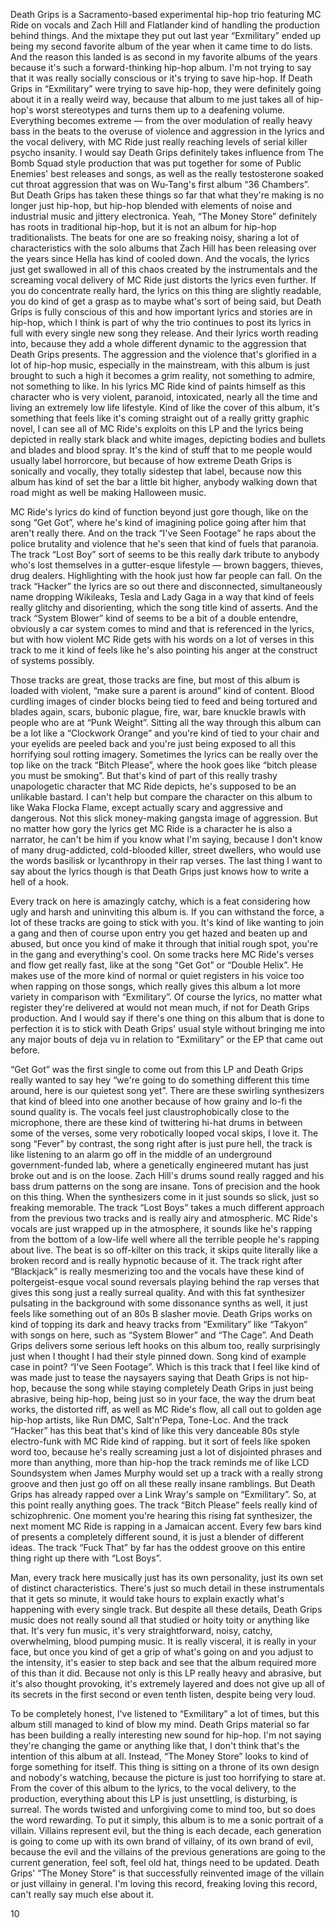 Death Grips is a Sacramento-based experimental hip-hop trio featuring MC Ride on vocals and Zach Hill and Flatlander kind of handling the production behind things. And the mixtape they put out last year “Exmilitary” ended up being my second favorite album of the year when it came time to do lists. And the reason this landed is as second in my favorite albums of the years because it's such a forward-thinking hip-hop album. I'm not trying to say that it was really socially conscious or it's trying to save hip-hop. If Death Grips in “Exmilitary” were trying to save hip-hop, they were definitely going about it in a really weird way, because that album to me just takes all of hip-hop's worst stereotypes and turns them up to a deafening volume. Everything becomes extreme — from the over modulation of really heavy bass in the beats to the overuse of violence and aggression in the lyrics and the vocal delivery, with MC Ride just really reaching levels of serial killer psycho insanity. I would say Death Grips definitely takes influence from The Bomb Squad style production that was put together for some of Public Enemies' best releases and songs, as well as the really testosterone soaked cut throat aggression that was on Wu-Tang's first album “36 Chambers”. But Death Grips has taken these things so far that what they're making is no longer just hip-hop, but hip-hop blended with elements of noise and industrial music and jittery electronica. Yeah, “The Money Store” definitely has roots in traditional hip-hop, but it is not an album for hip-hop traditionalists. The beats for one are so freaking noisy, sharing a lot of characteristics with the solo albums that Zach Hill has been releasing over the years since Hella has kind of cooled down. And the vocals, the lyrics just get swallowed in all of this chaos created by the instrumentals and the screaming vocal delivery of MC Ride just distorts the lyrics even further. If you do concentrate really hard, the lyrics on this thing are slightly readable, you do kind of get a grasp as to maybe what's sort of being said, but Death Grips is fully conscious of this and how important lyrics and stories are in hip-hop, which I think is part of why the trio continues to post its lyrics in full with every single new song they release. And their lyrics worth reading into, because they add a whole different dynamic to the aggression that Death Grips presents. The aggression and the violence that's glorified in a lot of hip-hop music, especially in the mainstream, with this album is just brought to such a high it becomes a grim reality, not something to admire, not something to like. In his lyrics MC Ride kind of paints himself as this character who is very violent, paranoid, intoxicated, nearly all the time and living an extremely low life lifestyle. Kind of like the cover of this album, it's something that feels like it's coming straight out of a really gritty graphic novel, I can see all of MC Ride's exploits on this LP and the lyrics being depicted in really stark black and white images, depicting bodies and bullets and blades and blood spray. It's the kind of stuff that to me people would usually label horrorcore, but because of how extreme Death Grips is sonically and vocally, they totally sidestep that label, because now this album has kind of set the bar a little bit higher, anybody walking down that road might as well be making Halloween music.

MC Ride's lyrics do kind of function beyond just gore though, like on the song “Get Got”, where he's kind of imagining police going after him that aren't really there. And on the track “I've Seen Footage” he raps about the police brutality and violence that he's seen that kind of fuels that paranoia. The track “Lost Boy” sort of seems to be this really dark tribute to anybody who's lost themselves in a gutter-esque lifestyle — brown baggers, thieves, drug dealers. Highlighting with the hook just how far people can fall. On the track “Hacker” the lyrics are so out there and disconnected, simultaneously name dropping Wikileaks, Tesla and Lady Gaga in a way that kind of feels really glitchy and disorienting, which the song title kind of asserts. And the track “System Blower” kind of seems to be a bit of a double entendre, obviously a car system comes to mind and that is referenced in the lyrics, but with how violent MC Ride gets with his words on a lot of verses in this track to me it kind of feels like he's also pointing his anger at the construct of systems possibly.

Those tracks are great, those tracks are fine, but most of this album is loaded with violent, “make sure a parent is around” kind of content. Blood curdling images of cinder blocks being tied to feed and being tortured and blades again, scars, bubonic plague, fire, war, bare knuckle brawls with people who are at “Punk Weight”. Sitting all the way through this album can be a lot like a “Clockwork Orange” and you're kind of tied to your chair and your eyelids are peeled back and you're just being exposed to all this horrifying soul rotting imagery. Sometimes the lyrics can be really over the top like on the track “Bitch Please”, where the hook goes like “bitch please you must be smoking”. But that's kind of part of this really trashy unapologetic character that MC Ride depicts, he's supposed to be an unlikable bastard. I can't help but compare the character on this album to like Waka Flocka Flame, except actually scary and aggressive and dangerous. Not this slick money-making gangsta image of aggression. But no matter how gory the lyrics get MC Ride is a character he is also a narrator, he can't be him if you know what I'm saying, because I don't know of many drug-addicted, cold-blooded killer, street dwellers, who would use the words basilisk or lycanthropy in their rap verses. The last thing I want to say about the lyrics though is that Death Grips just knows how to write a hell of a hook.

Every track on here is amazingly catchy, which is a feat considering how ugly and harsh and uninviting this album is. If you can withstand the force, a lot of these tracks are going to stick with you. It's kind of like wanting to join a gang and then of course upon entry you get hazed and beaten up and abused, but once you kind of make it through that initial rough spot, you're in the gang and everything's cool. On some tracks here MC Ride's verses and flow get really fast, like at the song “Get Got” or “Double Helix”. He makes use of the more kind of normal or quiet registers in his voice too when rapping on those songs, which really gives this album a lot more variety in comparison with “Exmilitary”. Of course the lyrics, no matter what register they're delivered at would not mean much, if not for Death Grips production. And I would say if there's one thing on this album that is done to perfection it is to stick with Death Grips' usual style without bringing me into any major bouts of deja vu in relation to “Exmilitary” or the EP that came out before.

“Get Got” was the first single to come out from this LP and Death Grips really wanted to say hey “we're going to do something different this time around, here is our quietest song yet”. There are these swirling synthesizers that kind of bleed into one another because of how grainy and lo-fi the sound quality is. The vocals feel just claustrophobically close to the microphone, there are these kind of twittering hi-hat drums in between some of the verses, some very robotically looped vocal skips, I love it. The song “Fever” by contrast, the song right after is just pure hell, the track is like listening to an alarm go off in the middle of an underground government-funded lab, where a genetically engineered mutant has just broke out and is on the loose. Zach Hill's drums sound really ragged and his bass drum patterns on the song are insane. Tons of precision and the hook on this thing. When the synthesizers come in it just sounds so slick, just so freaking memorable. The track “Lost Boys” takes a much different approach from the previous two tracks and is really airy and atmospheric. MC Ride's vocals are just wrapped up in the atmosphere, it sounds like he's rapping from the bottom of a low-life well where all the terrible people he's rapping about live. The beat is so off-kilter on this track, it skips quite literally like a broken record and is really hypnotic because of it. The track right after “Blackjack” is really mesmerizing too and the vocals have these kind of poltergeist-esque vocal sound reversals playing behind the rap verses that gives this song just a really surreal quality. And with this fat synthesizer pulsating in the background with some dissonance synths as well, it just feels like something out of an 80s B slasher movie. Death Grips works on kind of topping its dark and heavy tracks from “Exmilitary” like “Takyon” with songs on here, such as “System Blower” and “The Cage”. And Death Grips delivers some serious left hooks on this album too, really surprisingly just when I thought I had their style pinned down. Song kind of example case in point? “I've Seen Footage”. Which is this track that I feel like kind of was made just to tease the naysayers saying that Death Grips is not hip-hop, because the song while staying completely Death Grips in just being abrasive, being hip-hop, being just so in your face, the way the drum beat works, the distorted riff, as well as MC Ride's flow, all call out to golden age hip-hop artists, like Run DMC, Salt'n'Pepa, Tone-Loc. And the track “Hacker” has this beat that's kind of like this very danceable 80s style electro-funk with MC Ride kind of rapping. but it sort of feels like spoken word too, because he's really screaming just a lot of disjointed phrases and more than anything, more than hip-hop the track reminds me of like LCD Soundsystem when James Murphy would set up a track with a really strong groove and then just go off on all these really insane ramblings. But Death Grips has already rapped over a Link Wray's sample on “Exmilitary”. So, at this point really anything goes. The track “Bitch Please” feels really kind of schizophrenic. One moment you're hearing this rising fat synthesizer, the next moment MC Ride is rapping in a Jamaican accent. Every few bars kind of presents a completely different sound, it is just a blender of different ideas. The track “Fuck That” by far has the oddest groove on this entire thing right up there with “Lost Boys”.

Man, every track here musically just has its own personality, just its own set of distinct characteristics. There's just so much detail in these instrumentals that it gets so minute, it would take hours to explain exactly what's happening with every single track. But despite all these details, Death Grips music does not really sound all that studied or hoity toity or anything like that. It's very fun music, it's very straightforward, noisy, catchy, overwhelming, blood pumping music. It is really visceral, it is really in your face, but once you kind of get a grip of what's going on and you adjust to the intensity, it's easier to step back and see that the album required more of this than it did. Because not only is this LP really heavy and abrasive, but it's also thought provoking, it's extremely layered and does not give up all of its secrets in the first second or even tenth listen, despite being very loud.

To be completely honest, I've listened to “Exmilitary” a lot of times, but this album still managed to kind of blow my mind. Death Grips material so far has been building a really interesting new sound for hip-hop. I'm not saying they're changing the game or anything like that, I don't think that's the intention of this album at all. Instead, “The Money Store” looks to kind of forge something for itself. This thing is sitting on a throne of its own design and nobody's watching, because the picture is just too horrifying to stare at. From the cover of this album to the lyrics, to the vocal delivery, to the production, everything about this LP is just unsettling, is disturbing, is surreal. The words twisted and unforgiving come to mind too, but so does the word rewarding. To put it simply, this album is to me a sonic portrait of a villain. Villains represent evil, but the thing is each decade, each generation is going to come up with its own brand of villainy, of its own brand of evil, because the evil and the villains of the previous generations are going to the current generation, feel soft, feel old hat, things need to be updated. Death Grips' “The Money Store” is that successfully reinvented image of the villain or just villainy in general. I'm loving this record, freaking loving this record, can't really say much else about it.

10
